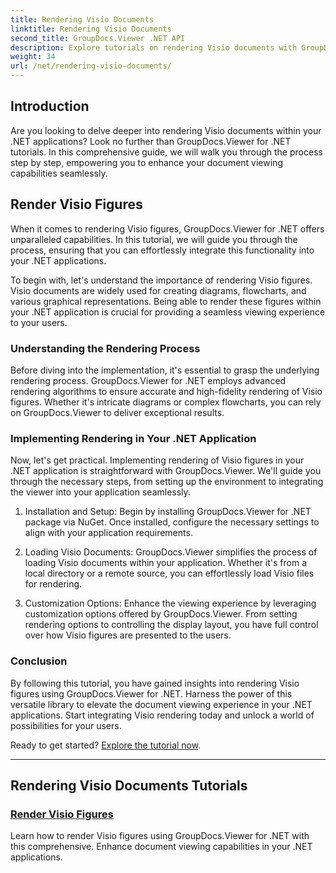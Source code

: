 ```yaml
---
title: Rendering Visio Documents
linktitle: Rendering Visio Documents
second_title: GroupDocs.Viewer .NET API
description: Explore tutorials on rendering Visio documents with GroupDocs.Viewer for .NET. Learn to enhance document viewing capabilities in your .NET applications effortlessly.
weight: 34
url: /net/rendering-visio-documents/
---
```

## Introduction

Are you looking to delve deeper into rendering Visio documents within your .NET applications? Look no further than GroupDocs.Viewer for .NET tutorials. In this comprehensive guide, we will walk you through the process step by step, empowering you to enhance your document viewing capabilities seamlessly.

## Render Visio Figures

When it comes to rendering Visio figures, GroupDocs.Viewer for .NET offers unparalleled capabilities. In this tutorial, we will guide you through the process, ensuring that you can effortlessly integrate this functionality into your .NET applications.

To begin with, let's understand the importance of rendering Visio figures. Visio documents are widely used for creating diagrams, flowcharts, and various graphical representations. Being able to render these figures within your .NET application is crucial for providing a seamless viewing experience to your users.

### Understanding the Rendering Process

Before diving into the implementation, it's essential to grasp the underlying rendering process. GroupDocs.Viewer for .NET employs advanced rendering algorithms to ensure accurate and high-fidelity rendering of Visio figures. Whether it's intricate diagrams or complex flowcharts, you can rely on GroupDocs.Viewer to deliver exceptional results.

### Implementing Rendering in Your .NET Application

Now, let's get practical. Implementing rendering of Visio figures in your .NET application is straightforward with GroupDocs.Viewer. We'll guide you through the necessary steps, from setting up the environment to integrating the viewer into your application seamlessly.

1. Installation and Setup: Begin by installing GroupDocs.Viewer for .NET package via NuGet. Once installed, configure the necessary settings to align with your application requirements.

2. Loading Visio Documents: GroupDocs.Viewer simplifies the process of loading Visio documents within your application. Whether it's from a local directory or a remote source, you can effortlessly load Visio files for rendering.

3. Customization Options: Enhance the viewing experience by leveraging customization options offered by GroupDocs.Viewer. From setting rendering options to controlling the display layout, you have full control over how Visio figures are presented to the users.

### Conclusion

By following this tutorial, you have gained insights into rendering Visio figures using GroupDocs.Viewer for .NET. Harness the power of this versatile library to elevate the document viewing experience in your .NET applications. Start integrating Visio rendering today and unlock a world of possibilities for your users.

Ready to get started? [Explore the tutorial now](./render-visio-figures/).

---

## Rendering Visio Documents Tutorials
### [Render Visio Figures](./render-visio-figures/)
Learn how to render Visio figures using GroupDocs.Viewer for .NET with this comprehensive. Enhance document viewing capabilities in your .NET applications.